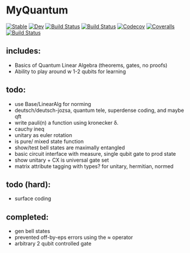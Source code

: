 # MyQuantum

[![Stable](https://img.shields.io/badge/docs-stable-blue.svg)](https://anandijain.github.io/MyQuantum.jl/stable)
[![Dev](https://img.shields.io/badge/docs-dev-blue.svg)](https://anandijain.github.io/MyQuantum.jl/dev)
[![Build Status](https://travis-ci.com/anandijain/MyQuantum.jl.svg?branch=master)](https://travis-ci.com/anandijain/MyQuantum.jl)
[![Build Status](https://ci.appveyor.com/api/projects/status/github/anandijain/MyQuantum.jl?svg=true)](https://ci.appveyor.com/project/anandijain/MyQuantum-jl)
[![Codecov](https://codecov.io/gh/anandijain/MyQuantum.jl/branch/master/graph/badge.svg)](https://codecov.io/gh/anandijain/MyQuantum.jl)
[![Coveralls](https://coveralls.io/repos/github/anandijain/MyQuantum.jl/badge.svg?branch=master)](https://coveralls.io/github/anandijain/MyQuantum.jl?branch=master)
[![Build Status](https://api.cirrus-ci.com/github/anandijain/MyQuantum.jl.svg)](https://cirrus-ci.com/github/anandijain/MyQuantum.jl)


## includes:

* Basics of Quantum Linear Algebra (theorems, gates, no proofs)
* Ability to play around w 1-2 qubits for learning


## todo:

* use Base/LinearAlg for norming
* deutsch/deutsch-jozsa, quantum tele, superdense coding, and maybe qft
* write pauli(n) a function using kronecker δ.
* cauchy ineq
* unitary as euler rotation
* is pure/ mixed state function
* show/test bell states are maximally entangled
* basic circuit interface with measure, single qubit gate to prod state
* show unitary + CX is universal gate set 
* matrix attribute tagging with types? for unitary, hermitian, normed

## todo (hard):

* surface coding

## completed:

* gen bell states
* prevented off-by-eps errors using the ≈ operator
* arbitrary 2 qubit controlled gate